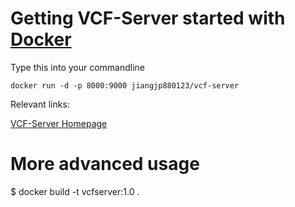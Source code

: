 # Getting VCF-Server started with [Docker](https://www.docker.com/)
<p>Type this into your commandline</P>

`docker run -d -p 8000:9000 jiangjp880123/vcf-server`

<p>Relevant links:</p>

[VCF-Server Homepage](https://www.diseasegps.org/VCF-Server)


# More advanced usage
$ docker build -t vcfserver:1.0 .
